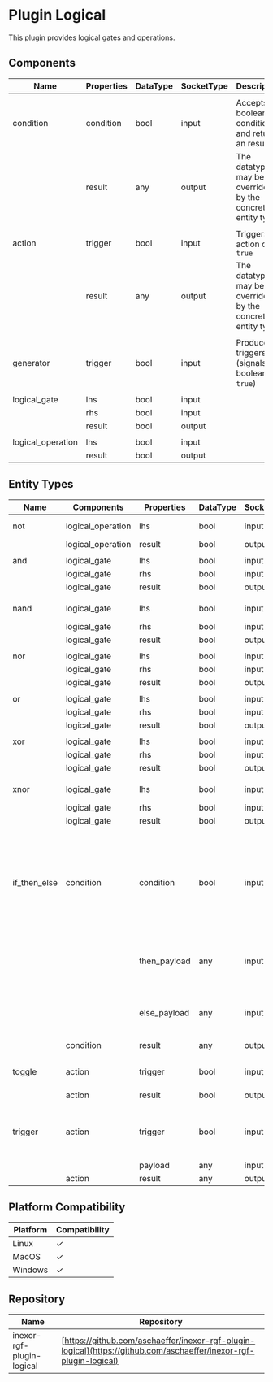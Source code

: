 # Plugin Logical

This plugin provides logical gates and operations.

## Components

| Name              | Properties | DataType | SocketType | Description                                                |
|-------------------|------------|----------|------------|------------------------------------------------------------|
|                   |
| condition         | condition  | bool     | input      | Accepts a boolean condition and returns an result          |
|                   | result     | any      | output     | The datatype may be overridden by the concrete entity type |
|                   |
| action            | trigger    | bool     | input      | Triggers an action on `true`                               |
|                   | result     | any      | output     | The datatype may be overridden by the concrete entity type |
|                   |
| generator         | trigger    | bool     | input      | Produces triggers (signals boolean `true`)                 |
|                   |
| logical_gate      | lhs        | bool     | input      |                                                            |
|                   | rhs        | bool     | input      |                                                            |
|                   | result     | bool     | output     |                                                            |
|                   |
| logical_operation | lhs        | bool     | input      |                                                            |
|                   | result     | bool     | output     |                                                            |

## Entity Types

| Name         | Components        | Properties   | DataType | SocketType | Description                                                                           |
|--------------|-------------------|--------------|----------|------------|---------------------------------------------------------------------------------------|
| not          | logical_operation | lhs          | bool     | input      | NOT-Operation                                                                         |
|              | logical_operation | result       | bool     | output     |                                                                                       |
||
| and          | logical_gate      | lhs          | bool     | input      | AND-Gate                                                                              |
|              | logical_gate      | rhs          | bool     | input      |                                                                                       |
|              | logical_gate      | result       | bool     | output     |                                                                                       |
||
| nand         | logical_gate      | lhs          | bool     | input      | NAND-Gate                                                                             | 
|              | logical_gate      | rhs          | bool     | input      |                                                                                       |
|              | logical_gate      | result       | bool     | output     |                                                                                       |
||
| nor          | logical_gate      | lhs          | bool     | input      | NOR-Gate                                                                              |
|              | logical_gate      | rhs          | bool     | input      |                                                                                       |
|              | logical_gate      | result       | bool     | output     |                                                                                       |
||
| or           | logical_gate      | lhs          | bool     | input      | OR-Gate                                                                               |
|              | logical_gate      | rhs          | bool     | input      |                                                                                       |
|              | logical_gate      | result       | bool     | output     |                                                                                       |
||
| xor          | logical_gate      | lhs          | bool     | input      | XOR-Gate                                                                              |
|              | logical_gate      | rhs          | bool     | input      |                                                                                       |
|              | logical_gate      | result       | bool     | output     |                                                                                       |
||
| xnor         | logical_gate      | lhs          | bool     | input      | XNOR-Gate                                                                             |
|              | logical_gate      | rhs          | bool     | input      |                                                                                       |
|              | logical_gate      | result       | bool     | output     |                                                                                       |
||
| if_then_else | condition         | condition    | bool     | input      | Each time it's triggered, either the then-payload or the else-payload gets propagated |
|              |                   | then_payload | any      | input      | Will be propagated if the condition is `true`                                         |
|              |                   | else_payload | any      | input      | Will be propagated if the condition is `false`                                        |
|              | condition         | result       | any      | output     |                                                                                       |
||
| toggle       | action            | trigger      | bool     | input      | If triggered the result will toggled                                                  |
|              | action            | result       | bool     | output     |                                                                                       |
||
| trigger      | action            | trigger      | bool     | input      | If triggered the payload will be copied to the result                                 |
|              |                   | payload      | any      | input      |                                                                                       |
|              | action            | result       | any      | output     |                                                                                       |

## Platform Compatibility

| Platform | Compatibility |
|----------|---------------|
| Linux    | ✓             |
| MacOS    | ✓             |
| Windows  | ✓             |

## Repository

| Name                      | Repository                                                                                                         |
|---------------------------|--------------------------------------------------------------------------------------------------------------------|
| inexor-rgf-plugin-logical | [https://github.com/aschaeffer/inexor-rgf-plugin-logical](https://github.com/aschaeffer/inexor-rgf-plugin-logical) |
